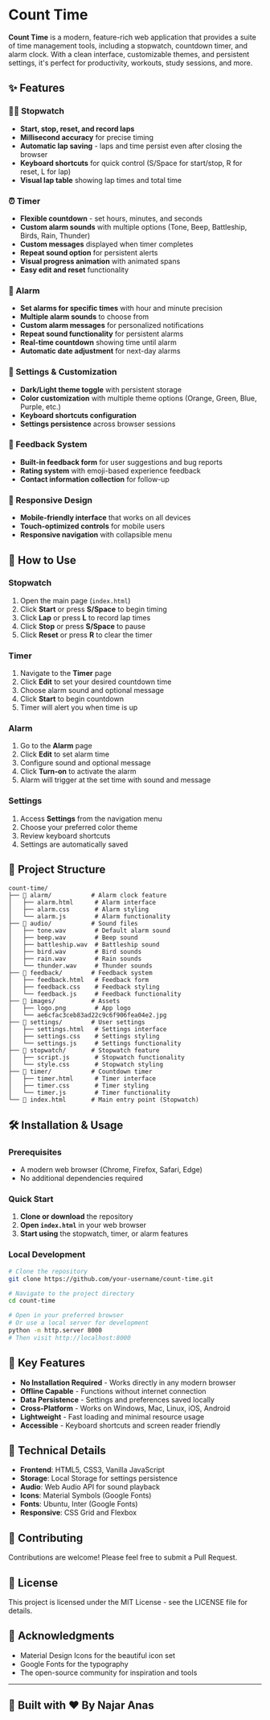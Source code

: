# Count Time

**Count Time** is a modern, feature-rich web application that provides a suite of time management tools, including a stopwatch, countdown timer, and alarm clock. With a clean interface, customizable themes, and persistent settings, it's perfect for productivity, workouts, study sessions, and more.

## ✨ Features

### 🏃‍♂️ Stopwatch
- **Start, stop, reset, and record laps**
- **Millisecond accuracy** for precise timing
- **Automatic lap saving** - laps and time persist even after closing the browser
- **Keyboard shortcuts** for quick control (S/Space for start/stop, R for reset, L for lap)
- **Visual lap table** showing lap times and total time

### ⏰ Timer
- **Flexible countdown** - set hours, minutes, and seconds
- **Custom alarm sounds** with multiple options (Tone, Beep, Battleship, Birds, Rain, Thunder)
- **Custom messages** displayed when timer completes
- **Repeat sound option** for persistent alerts
- **Visual progress animation** with animated spans
- **Easy edit and reset** functionality

### 🔔 Alarm
- **Set alarms for specific times** with hour and minute precision
- **Multiple alarm sounds** to choose from
- **Custom alarm messages** for personalized notifications
- **Repeat sound functionality** for persistent alarms
- **Real-time countdown** showing time until alarm
- **Automatic date adjustment** for next-day alarms

### 🎨 Settings & Customization
- **Dark/Light theme toggle** with persistent storage
- **Color customization** with multiple theme options (Orange, Green, Blue, Purple, etc.)
- **Keyboard shortcuts configuration**
- **Settings persistence** across browser sessions

### 📝 Feedback System
- **Built-in feedback form** for user suggestions and bug reports
- **Rating system** with emoji-based experience feedback
- **Contact information collection** for follow-up

### 📱 Responsive Design
- **Mobile-friendly interface** that works on all devices
- **Touch-optimized controls** for mobile users
- **Responsive navigation** with collapsible menu

## 🚀 How to Use

### Stopwatch
1. Open the main page (`index.html`)
2. Click **Start** or press **S/Space** to begin timing
3. Click **Lap** or press **L** to record lap times
4. Click **Stop** or press **S/Space** to pause
5. Click **Reset** or press **R** to clear the timer

### Timer
1. Navigate to the **Timer** page
2. Click **Edit** to set your desired countdown time
3. Choose alarm sound and optional message
4. Click **Start** to begin countdown
5. Timer will alert you when time is up

### Alarm
1. Go to the **Alarm** page
2. Click **Edit** to set alarm time
3. Configure sound and optional message
4. Click **Turn-on** to activate the alarm
5. Alarm will trigger at the set time with sound and message

### Settings
1. Access **Settings** from the navigation menu
2. Choose your preferred color theme
3. Review keyboard shortcuts
4. Settings are automatically saved

## 📁 Project Structure

```
count-time/
├── 📁 alarm/           # Alarm clock feature
│   ├── alarm.html      # Alarm interface
│   ├── alarm.css       # Alarm styling
│   └── alarm.js        # Alarm functionality
├── 📁 audio/           # Sound files
│   ├── tone.wav        # Default alarm sound
│   ├── beep.wav        # Beep sound
│   ├── battleship.wav  # Battleship sound
│   ├── bird.wav        # Bird sounds
│   ├── rain.wav        # Rain sounds
│   └── thunder.wav     # Thunder sounds
├── 📁 feedback/        # Feedback system
│   ├── feedback.html   # Feedback form
│   ├── feedback.css    # Feedback styling
│   └── feedback.js     # Feedback functionality
├── 📁 images/          # Assets
│   ├── logo.png        # App logo
│   └── ae6cfac3ceb83ad22c9c6f906fea04e2.jpg
├── 📁 settings/        # User settings
│   ├── settings.html   # Settings interface
│   ├── settings.css    # Settings styling
│   └── settings.js     # Settings functionality
├── 📁 stopwatch/       # Stopwatch feature
│   ├── script.js       # Stopwatch functionality
│   └── style.css       # Stopwatch styling
├── 📁 timer/           # Countdown timer
│   ├── timer.html      # Timer interface
│   ├── timer.css       # Timer styling
│   └── timer.js        # Timer functionality
└── 📄 index.html       # Main entry point (Stopwatch)
```

## 🛠️ Installation & Usage

### Prerequisites
- A modern web browser (Chrome, Firefox, Safari, Edge)
- No additional dependencies required

### Quick Start
1. **Clone or download** the repository
2. **Open `index.html`** in your web browser
3. **Start using** the stopwatch, timer, or alarm features

### Local Development
```bash
# Clone the repository
git clone https://github.com/your-username/count-time.git

# Navigate to the project directory
cd count-time

# Open in your preferred browser
# Or use a local server for development
python -m http.server 8000
# Then visit http://localhost:8000
```

## 🎯 Key Features

- **No Installation Required** - Works directly in any modern browser
- **Offline Capable** - Functions without internet connection
- **Data Persistence** - Settings and preferences saved locally
- **Cross-Platform** - Works on Windows, Mac, Linux, iOS, Android
- **Lightweight** - Fast loading and minimal resource usage
- **Accessible** - Keyboard shortcuts and screen reader friendly

## 🔧 Technical Details

- **Frontend**: HTML5, CSS3, Vanilla JavaScript
- **Storage**: Local Storage for settings persistence
- **Audio**: Web Audio API for sound playback
- **Icons**: Material Symbols (Google Fonts)
- **Fonts**: Ubuntu, Inter (Google Fonts)
- **Responsive**: CSS Grid and Flexbox

## 🤝 Contributing

Contributions are welcome! Please feel free to submit a Pull Request.

## 📄 License

This project is licensed under the MIT License - see the LICENSE file for details.

## 🙏 Acknowledgments

- Material Design Icons for the beautiful icon set
- Google Fonts for the typography
- The open-source community for inspiration and tools

---

## 🚀 Built with ❤️ By Najar Anas 